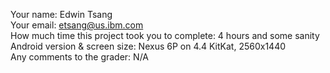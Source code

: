Your name: Edwin Tsang<br />
Your email: etsang@us.ibm.com<br />
How much time this project took you to complete: 4 hours and some sanity<br />
Android version & screen size: Nexus 6P on 4.4 KitKat, 2560x1440<br />
Any comments to the grader: N/A